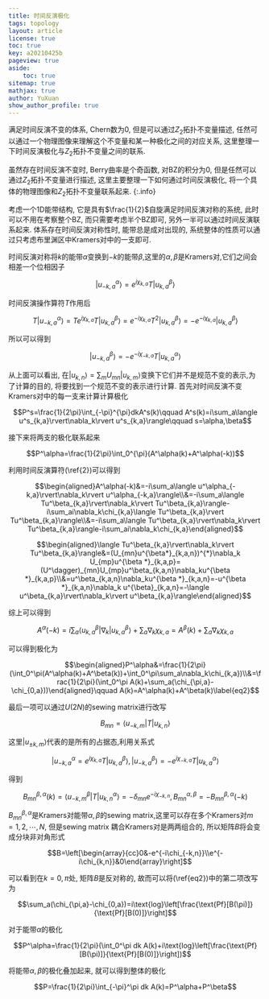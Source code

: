 ```yaml
---
title: 时间反演极化
tags: topology
layout: article
license: true
toc: true
key: a20210425b
pageview: true
aside:
    toc: true
sitemap: true
mathjax: true
author: YuXuan
show_author_profile: true
---
```

满足时间反演不变的体系, Chern数为0, 但是可以通过$Z_2$拓扑不变量描述, 任然可以通过一个物理图像来理解这个不变量和某一种极化之间的对应关系, 这里整理一下时间反演极化与$Z_2$拓扑不变量之间的联系.
<!--more-->

虽然存在时间反演不变时, Berry曲率是个奇函数, 对BZ的积分为0, 但是任然可以通过$Z_2$拓扑不变量进行描述, 这里主要整理一下如何通过时间反演极化, 将一个具体的物理图像和$Z_2$拓扑不变量联系起来.
{:.info}

考虑一个1D能带结构, 它是具有$\frac{1}{2}$自旋满足时间反演对称的系统, 此时可以不用在考察整个BZ, 而只需要考虑半个BZ即可, 另外一半可以通过时间反演联系起来. 体系存在时间反演对称性时, 能带总是成对出现的, 系统整体的性质可以通过只考虑布里渊区中Kramers对中的一支即可.

时间反演对称将$k$的能带$\alpha$变换到$-k$的能带$\beta$,这里的$\alpha,\beta$是Kramers对,它们之间会相差一个位相因子

$$\rvert u^\alpha_{-k,a}\rangle=e^{i\chi_{k,a}}T\rvert u^\beta_{k,a}\rangle\label{2}$$

时间反演操作算符$T$作用后

$$T\rvert u^\alpha_{-k,a}\rangle=Te^{i\chi_{k,a}}T\rvert u^\beta_{k,a}\rangle=e^{-i\chi_{k,a}}T^2\rvert u^\beta_{k,a}\rangle=-e^{-i\chi_{k,a}}\rvert u^\beta_{k,a}\rangle$$

所以可以得到

$$\rvert u^\beta_{-k,a}\rangle=-e^{-i\chi_{-k,a}}T\rvert u^\alpha_{k,a}\rangle$$

从上面可以看出, 在$\rvert u_{k,n}\rangle=\sum_mU_{mn}\rvert u_{k,m}\rangle$变换下它们并不是规范不变的表示,为了计算的目的, 将要找到一个规范不变的表示进行计算. 首先对时间反演不变Kramers对中的每一支来计算计算极化

$$P^s=\frac{1}{2\pi}\int_{-\pi}^{\pi}dkA^s(k)\qquad A^s(k)=i\sum_a\langle u^s_{k,a}\rvert\nabla_k\rvert u^s_{k,a}\rangle\qquad s=\alpha,\beta$$

接下来将两支的极化联系起来

$$P^\alpha=\frac{1}{2\pi}\int_0^{\pi}(A^\alpha(k)+A^\alpha(-k))$$

利用时间反演算符(\ref{2})可以得到

$$\begin{aligned}A^\alpha(-k)&=-i\sum_a\langle u^\alpha_{-k,a}\rvert\nabla_k\rvert u^\alpha_{-k,a}\rangle\\&=-i\sum_a\langle Tu^\beta_{k,a}\rvert\nabla_k\rvert Tu^\beta_{k,a}\rangle-i\sum_ai\nabla_k\chi_{k,a}\langle Tu^\beta_{k,a}\rvert Tu^\beta_{k,a}\rangle\\&=-i\sum_a\langle Tu^\beta_{k,a}\rvert\nabla_k\rvert Tu^\beta_{k,a}\rangle-i\sum_ai\nabla_k\chi_{k,a}\end{aligned}$$

$$\begin{aligned}\langle Tu^\beta_{k,a}\rvert\nabla_k\rvert Tu^\beta_{k,a}\rangle&=(U_{mn}u^{\beta*}_{k,a,n})^{*}\nabla_k U_{mp}u^{\beta *}_{k,a,p}=(U^\dagger)_{mn}U_{mp}u^\beta_{k,a,n}\nabla_ku^{\beta *}_{k,a,p}\\&=u^\beta_{k,a,n}\nabla_ku^{\beta *}_{k,a,n}=-u^{\beta *}_{k,a,n}\nabla_k u^{\beta}_{k,a,n}=-\langle u^\beta_{k,a}\rvert\nabla_k\rvert u^\beta_{k,a}\rangle\end{aligned}$$

综上可以得到

$$A^\alpha(-k)=i\sum_a\langle u^\beta_{k,a}\rvert\nabla_k\rvert u^\beta_{k,a}\rangle+\sum_a\nabla_k\chi_{k,a}=A^\beta(k)+\sum_a\nabla_k\chi_{k,a}$$

可以得到极化为

$$\begin{aligned}P^\alpha&=\frac{1}{2\pi}(\int_0^\pi(A^\alpha(k)+A^\beta(k))+\int_0^\pi\sum_a\nabla_k\chi_{k,a})\\&=\frac{1}{2\pi}(\int_0^\pi A(k)+\sum_a(\chi_{\pi,a}-\chi_{0,a}))\end{aligned}\qquad A(k)=A^\alpha(k)+A^\beta(k)\label{eq2}$$

最后一项可以通过$U(2N)$的sewing matrix进行改写

$$B_{mn}=\langle u_{-k,m}\rvert T\rvert u_{k,n}\rangle$$

这里$\rvert u_{\pm k,m}\rangle$代表的是所有的占据态,利用关系式

$$\rvert u^\alpha_{-k,a}=e^{i\chi_{k,a}}T\rvert u^\beta_{k,a}\rangle,\rvert u^\beta_{-k,a}\rangle=-e^{i\chi_{-k,a}}T\rvert u^\alpha_{k,a}\rangle$$

得到

$$B^{\beta,\alpha}_{mn}(k)=\langle u^\beta_{-k,m}\rvert T\rvert u^\alpha_{k,n}\rangle=-\delta_{mn}e^{-i\chi_{-k,n}},B^{\alpha,\beta}_{mn}=-B^{\beta,\alpha}_{mn}(-k)$$

$B^{\beta,\alpha}_{mn}$是Kramers对能带$\alpha,\beta$的sewing matrix,这里可以存在多个Kramers对$m=1,2,\cdots,N$, 但是sewing matrix 耦合Kramers对是两两组合的, 所以矩阵$B$将会变成分块非对角形式

$$B=\left[\begin{array}{cc}0&-e^{-i\chi_{-k,n}}\\e^{-i\chi_{k,n}}&0\end{array}\right]$$

可以看到在$k=0,\pi$处, 矩阵$B$是反对称的, 故而可以将(\ref{eq2})中的第二项改写为

$$\sum_a(\chi_{\pi,a}-\chi_{0,a})=i\text{log}\left[\frac{\text{Pf}[B(\pi)]}{\text{Pf}[B(0)]}\right]$$

对于能带$\alpha$的极化

$$P^\alpha=\frac{1}{2\pi}(\int_0^\pi dk A(k)+i\text{log}\left[\frac{\text{Pf}[B(\pi)]}{\text{Pf}[B(0)]}\right])$$

将能带$\alpha,\beta$的极化叠加起来, 就可以得到整体的极化

$$P=\frac{1}{2\pi}\int_{-\pi}^\pi dk A(k)=P^\alpha+P^\beta$$


